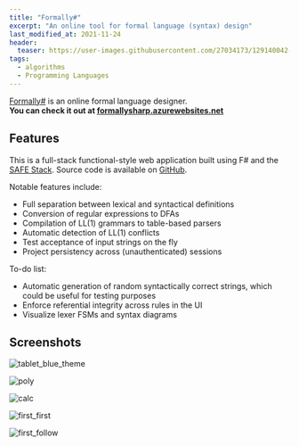 ```yaml
---
title: "Formally#"
excerpt: "An online tool for formal language (syntax) design"
last_modified_at: 2021-11-24
header:
  teaser: https://user-images.githubusercontent.com/27034173/129140042-eeba5460-0aa3-4b1c-9a58-8b948beccafe.png
tags:
  - algorithms
  - Programming Languages
---
```


[Formally#](https://github.com/baioc/FormallySharp) is an online formal language designer.<br>
**You can check it out at [formallysharp.azurewebsites.net](https://formallysharp.azurewebsites.net/)**


Features
----

This is a full-stack functional-style web application built using F# and the [SAFE Stack](https://safe-stack.github.io/docs/overview/).
Source code is available on [GitHub](https://github.com/baioc/FormallySharp).

Notable features include:
* Full separation between lexical and syntactical definitions
* Conversion of regular expressions to DFAs
* Compilation of LL(1) grammars to table-based parsers
* Automatic detection of LL(1) conflicts
* Test acceptance of input strings on the fly
* Project persistency across (unauthenticated) sessions

To-do list:
* Automatic generation of random syntactically correct strings, which could be useful for testing purposes
* Enforce referential integrity across rules in the UI
* Visualize lexer FSMs and syntax diagrams


Screenshots
----

![tablet_blue_theme](https://user-images.githubusercontent.com/27034173/143199891-f7999ce6-454b-4a91-b54b-f6cd1ea2be47.png)

![poly](https://user-images.githubusercontent.com/27034173/129140042-eeba5460-0aa3-4b1c-9a58-8b948beccafe.png)

![calc](https://user-images.githubusercontent.com/27034173/133954409-d50c6a9b-7f58-48c5-a507-dcabaeba5b95.png)

![first_first](https://user-images.githubusercontent.com/27034173/133955408-82eb1c73-5ec2-434a-a313-643ea4a94ec4.png)

![first_follow](https://user-images.githubusercontent.com/27034173/133955412-432359d7-0968-4ca4-860a-a2ebb85310f8.png)
